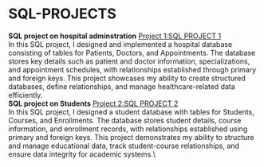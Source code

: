 # SQL-PROJECTS
**SQL project on hospital adminstration**
[Project 1:SQL PROJECT 1](https://github.com/nafiya1236/SQL-projects/blob/main/hospital.sql)\
In this SQL project, I designed and implemented a hospital database consisting of tables for Patients, Doctors, and Appointments. The database stores key details such as patient and doctor information, specializations, and appointment schedules, with relationships established through primary and foreign keys. This project showcases my ability to create structured databases, define relationships, and manage healthcare-related data efficiently.\
**SQL project on Students**
[Project 2:SQL PROJECT 2](https://github.com/nafiya1236/SQL-projects/blob/main/student.sql)\
In this SQL project, I designed a student database with tables for Students, Courses, and Enrollments. The database stores student details, course information, and enrollment records, with relationships established using primary and foreign keys. This project demonstrates my ability to structure and manage educational data, track student-course relationships, and ensure data integrity for academic systems.\
